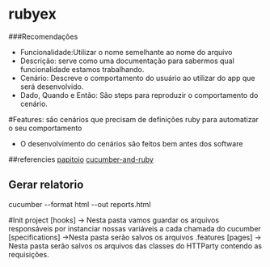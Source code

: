 # rubyex

###Recomendações
- Funcionalidade:Utilizar o nome semelhante ao nome do arquivo 
- Descrição: serve como uma documentação para sabermos qual funcionalidade estamos trabalhando.
- Cenário: Descreve o comportamento do usuário ao utilizar do app que será desenvolvido.
- Dado, Quando e Então: São steps para reproduzir  o comportamento do cenário.

#Features: são cenários que precisam de definições ruby para automatizar o seu comportamento

- O desenvolvimento do cenários são feitos bem antes dos software 

##referencies
[papitoio](https://github.com/papitoio)
[cucumber-and-ruby](https://blog.qaninja.io/cucumber-com-ruby-em-10-minutos/)


## Gerar relatorio

 cucumber --format html --out reports.html


#Init project 
[hooks] -> Nesta pasta vamos guardar os arquivos responsáveis por instanciar nossas variáveis a cada chamada do cucumber
[specifications] ->Nesta pasta serão salvos os arquivos .features
[pages] -> Nesta pasta serão salvos os arquivos das classes do HTTParty contendo as requisições.
